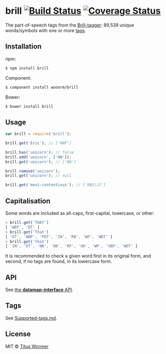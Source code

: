 # brill [![Build Status](https://img.shields.io/travis/wooorm/brill.svg?style=flat)](https://travis-ci.org/wooorm/brill) [![Coverage Status](https://img.shields.io/coveralls/wooorm/brill.svg?style=flat)](https://coveralls.io/r/wooorm/brill?branch=master)

The part-of-speech tags from the [Brill-tagger](http://en.wikipedia.org/wiki/Brill_tagger): 89,539 unique words/symbols with one or more [tags](Supported-tags.md).

## Installation

npm:
```sh
$ npm install brill
```

Component:
```sh
$ component install wooorm/brill
```

Bower:
```sh
$ bower install brill
```

## Usage

```js
var brill = require('brill');

brill.get('Eric'); // ['NNP']

brill.has('unicorn'); // false
brill.add('unicorn', ['NN']);
brill.get('unicorn'); // ['NN']

brill.remove('unicorn');
brill.get('unicorn'); // null

brill.get('most-contentious'); // ['RBS|JJ']
```

## Capitalisation

Some words are included as all-caps, first-capital, lowercase, or other:

```js
> brill.get('THAT')
[ 'WDT', 'DT' ]
> brill.get('That')
[ 'DT', 'NNP', 'PDT', 'IN', 'RB', 'WP', 'WDT' ]
> brill.get('that')
[ 'IN', 'DT', 'NN', 'RB', 'RP', 'UH', 'WP', 'VBP', 'WDT' ]
```

It is recommended to check a given word first in its original form, and second, if no tags are found, in its lowercase form.

## API

See [the **datamap-interface** API](https://github.com/wooorm/datamap-interface).

## Tags

See [Supported-tags.md](Supported-tags.md).

## License

MIT © [Titus Wormer](http://wooorm.com)

